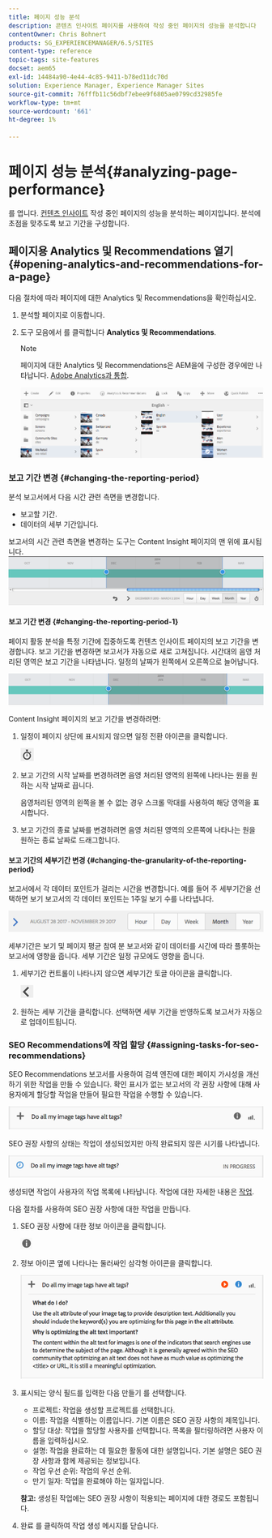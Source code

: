 ```yaml
---
title: 페이지 성능 분석
description: 콘텐츠 인사이트 페이지를 사용하여 작성 중인 페이지의 성능을 분석합니다
contentOwner: Chris Bohnert
products: SG_EXPERIENCEMANAGER/6.5/SITES
content-type: reference
topic-tags: site-features
docset: aem65
exl-id: 14484a90-4e44-4c85-9411-b78ed11dc70d
solution: Experience Manager, Experience Manager Sites
source-git-commit: 76fffb11c56dbf7ebee9f6805ae0799cd32985fe
workflow-type: tm+mt
source-wordcount: '661'
ht-degree: 1%

---
```


# 페이지 성능 분석{#analyzing-page-performance}

를 엽니다. [컨텐츠 인사이트](/help/sites-authoring/content-insights.md) 작성 중인 페이지의 성능을 분석하는 페이지입니다. 분석에 초점을 맞추도록 보고 기간을 구성합니다.

## 페이지용 Analytics 및 Recommendations 열기 {#opening-analytics-and-recommendations-for-a-page}

다음 절차에 따라 페이지에 대한 Analytics 및 Recommendations을 확인하십시오.

1. 분석할 페이지로 이동합니다.
1. 도구 모음에서 를 클릭합니다 **Analytics 및 Recommendations**.

   >[!NOTE]
   >
   >페이지에 대한 Analytics 및 Recommendations은 AEM을에 구성한 경우에만 나타납니다. [Adobe Analytics과 통합](/help/sites-administering/adobeanalytics-connect.md).

   ![screen-shot_2019-03-05at115319](assets/screen-shot_2019-03-05at115319.png)

### 보고 기간 변경 {#changing-the-reporting-period}

분석 보고서에서 다음 시간 관련 측면을 변경합니다.

* 보고할 기간.
* 데이터의 세부 기간입니다.

보고서의 시간 관련 측면을 변경하는 도구는 Content Insight 페이지의 맨 위에 표시됩니다. ![chlimage_1-126](assets/chlimage_1-126.png)

#### 보고 기간 변경 {#changing-the-reporting-period-1}

페이지 활동 분석을 특정 기간에 집중하도록 컨텐츠 인사이트 페이지의 보고 기간을 변경합니다. 보고 기간을 변경하면 보고서가 자동으로 새로 고쳐집니다. 시간대의 음영 처리된 영역은 보고 기간을 나타냅니다. 일정의 날짜가 왼쪽에서 오른쪽으로 늘어납니다.

![chlimage_1-127](assets/chlimage_1-127.png)

Content Insight 페이지의 보고 기간을 변경하려면:

1. 일정이 페이지 상단에 표시되지 않으면 일정 전환 아이콘을 클릭합니다.

   ![일정 전환](do-not-localize/chlimage_1-22.png)

1. 보고 기간의 시작 날짜를 변경하려면 음영 처리된 영역의 왼쪽에 나타나는 원을 원하는 시작 날짜로 끕니다.

   음영처리된 영역의 왼쪽을 볼 수 없는 경우 스크롤 막대를 사용하여 해당 영역을 표시합니다.

1. 보고 기간의 종료 날짜를 변경하려면 음영 처리된 영역의 오른쪽에 나타나는 원을 원하는 종료 날짜로 드래그합니다.

#### 보고 기간의 세부기간 변경 {#changing-the-granularity-of-the-reporting-period}

보고서에서 각 데이터 포인트가 걸리는 시간을 변경합니다. 예를 들어 주 세부기간을 선택하면 보기 보고서의 각 데이터 포인트는 1주일 보기 수를 나타냅니다.

![screen_shot_2017-11-29at141001](assets/screen_shot_2017-11-29at141001.png)

세부기간은 보기 및 페이지 평균 참여 분 보고서와 같이 데이터를 시간에 따라 플롯하는 보고서에 영향을 줍니다. 세부 기간은 일정 규모에도 영향을 줍니다.

1. 세부기간 컨트롤이 나타나지 않으면 세부기간 토글 아이콘을 클릭합니다.

   ![chlimage_1-128](assets/chlimage_1-128.png)

1. 원하는 세부 기간을 클릭합니다. 선택하면 세부 기간을 반영하도록 보고서가 자동으로 업데이트됩니다.

### SEO Recommendations에 작업 할당 {#assigning-tasks-for-seo-recommendations}

SEO Recommendations 보고서를 사용하여 검색 엔진에 대한 페이지 가시성을 개선하기 위한 작업을 만들 수 있습니다. 확인 표시가 없는 보고서의 각 권장 사항에 대해 사용자에게 할당할 작업을 만들어 필요한 작업을 수행할 수 있습니다.

![chlimage_1-129](assets/chlimage_1-129.png)

SEO 권장 사항의 상태는 작업이 생성되었지만 아직 완료되지 않은 시기를 나타냅니다.

![chlimage_1-130](assets/chlimage_1-130.png)

생성되면 작업이 사용자의 작업 목록에 나타납니다. 작업에 대한 자세한 내용은 [작업](/help/sites-authoring/task-content.md).

다음 절차를 사용하여 SEO 권장 사항에 대한 작업을 만듭니다.

1. SEO 권장 사항에 대한 정보 아이콘을 클릭합니다.

   ![정보 아이콘](do-not-localize/chlimage_1-23.png)

1. 정보 아이콘 옆에 나타나는 둘러싸인 삼각형 아이콘을 클릭합니다.

   ![chlimage_1-131](assets/chlimage_1-131.png)

1. 표시되는 양식 필드를 입력한 다음 만들기 를 선택합니다.

   * 프로젝트: 작업을 생성할 프로젝트를 선택합니다.
   * 이름: 작업을 식별하는 이름입니다. 기본 이름은 SEO 권장 사항의 제목입니다.
   * 할당 대상: 작업을 할당할 사용자를 선택합니다. 목록을 필터링하려면 사용자 이름을 입력하십시오.
   * 설명: 작업을 완료하는 데 필요한 활동에 대한 설명입니다. 기본 설명은 SEO 권장 사항과 함께 제공되는 정보입니다.
   * 작업 우선 순위: 작업의 우선 순위.
   * 만기 일자: 작업을 완료해야 하는 일자입니다.

   **참고:** 생성된 작업에는 SEO 권장 사항이 적용되는 페이지에 대한 경로도 포함됩니다.

1. 완료 를 클릭하여 작업 생성 메시지를 닫습니다.
